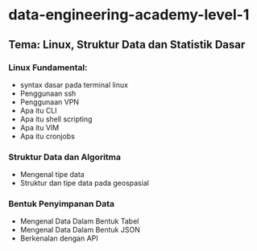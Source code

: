 # data-engineering-academy-level-1
## Tema: Linux, Struktur Data dan Statistik Dasar
### Linux Fundamental:
* syntax dasar pada terminal linux
* Penggunaan ssh
* Penggunaan VPN
* Apa itu CLI
* Apa itu shell scripting
* Apa itu VIM
* Apa itu cronjobs
### Struktur Data dan Algoritma
* Mengenal tipe data
* Struktur dan tipe data pada geospasial

### Bentuk Penyimpanan Data
* Mengenal Data Dalam Bentuk Tabel
* Mengenal Data Dalam Bentuk JSON
* Berkenalan dengan API